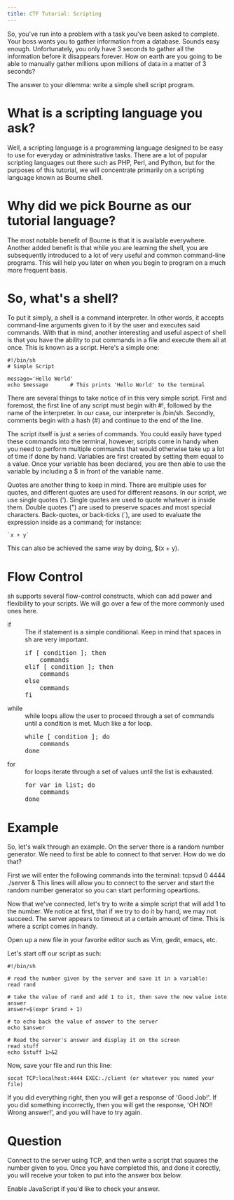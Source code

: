 ```yaml
---
title: CTF Tutorial: Scripting
---
```


So, you've run into a problem with a task you've been asked to complete. Your boss wants you to gather information from a database. Sounds easy enough. Unfortunately, you only have 3 seconds to gather all the information before it disappears forever. How on earth are you going to be able to manually gather millions upon millions of data in a matter of 3 seconds?

The answer to your dilemma: write a simple shell script program.

What is a scripting language you ask?
===================================== 

Well, a scripting language is a programming language designed to be easy to use for everyday or administrative tasks. There are a lot of popular scripting languages out there such as PHP, Perl, and Python, but for the purposes of this tutorial, we will concentrate primarily on a scripting language known as Bourne shell.

Why did we pick Bourne as our tutorial language? 
================================================

The most notable benefit of Bourne is that it is available everywhere. Another added benefit is that while you are learning the shell, you are subsequently introduced to a lot of very useful and common command-line programs. This will help you later on when you begin to program on a much more frequent basis.

So, what's a shell?
===================

To put it simply, a shell is a command interpreter. In other words, it accepts command-line arguments given to it by the user and executes said commands. With that in mind, another interesting and useful aspect of shell is that you have the ability to put commands in a file and execute them all at once. This is known as a script. Here's a simple one: 

	#!/bin/sh
	# Simple Script

	message='Hello World'
	echo $message		# This prints 'Hello World' to the terminal

There are several things to take notice of in this very simple script. First and foremost, the first line of any script must begin with #!, followed by the name of the interpreter. In our case, our interpreter is /bin/sh. Secondly, comments begin with a hash (#) and continue to the end of the line.

The script itself is just a series of commands. You could easily have typed these commands into the terminal, however, scripts come in handy when you need to perform multiple commands that would otherwise take up a lot of time if done by hand.
Variables are first created by setting them equal to a value. Once your variable has been declared, you are then able to use the variable by including a $ in front of the variable name.

Quotes are another thing to keep in mind. There are multiple uses for quotes, and different quotes are used for different reasons. In our script, we use single quotes ('). Single quotes are used to quote whatever is inside them. Double quotes (") are used to preserve spaces and most special characters. Back-quotes, or back-ticks (\`), are used to evaluate the expression inside as a command; for instance:

    `x + y`

This can also be achieved the same way by doing, $(x + y).

Flow Control
============

sh supports several flow-control constructs, which can add power and flexibility to your scripts. We will go over a few of the more commonly used ones here.

<dl>
<dt>if</dt>
<dd>The if statement is a simple conditional. Keep in mind that spaces in sh are very important.
<pre>
if [ condition ]; then
    commands
elif [ condition ]; then
    commands
else
    commands
fi 
</pre>
</dd>
<dt>while</dt>
<dd>while loops allow the user to proceed through a set of commands until a condition is met. Much like a for loop.
<pre>
while [ condition ]; do
    commands
done
</pre>
</dd>
<dt>for</dt>
<dd>for loops iterate through a set of values until the list is exhausted.
<pre>
for var in list; do
    commands
done
</pre>
</dd>
</dl>

Example
=======

So, let's walk through an example. On the server there is a random number generator. We need to first be able to connect to that server. How do we do that? 

First we will enter the following commands into the terminal:
	tcpsvd 0 4444 ./server &
This lines will allow you to connect to the server and start the random number generator so you can start performing opeartions.

Now that we've connected, let's try to write a simple script that will add 1 to the number. We notice at first, that if we try to do it by hand, we may not succeed. The server appears to timeout at a certain amount of time. This is where a script comes in handy.

Open up a new file in your favorite editor such as Vim, gedit, emacs, etc.

Let's start off our script as such:

	#!/bin/sh

	# read the number given by the server and save it in a variable:
	read rand

	# take the value of rand and add 1 to it, then save the new value into answer
	answer=$(expr $rand + 1) 

	# to echo back the value of answer to the server
	echo $answer

	# Read the server's answer and display it on the screen
	read stuff
	echo $stuff 1>&2

Now, save your file and run this line:

	socat TCP:localhost:4444 EXEC:./client (or whatever you named your file)

If you did everything right, then you will get a response of 'Good Job!'. If you did something incorrectly, then you will get the response, 'OH NO!! Wrong answer!', and you will have to try again.

Question
========

Connect to the server using TCP, and then write a script that squares the number given to you. Once you have completed this, and done it corectly, you will receive your token to put into the answer box below.

<p id="debug"></p>
<p id="a">Enable JavaScript if you'd like to check your answer.</p>
<script type="application/javascript" src="tutorial.js"></script>
<script type="application/javascript">ans("a", 54533);</script>
